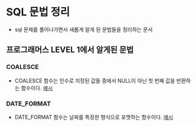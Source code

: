 # SQL 문법 정리

- sql 문제를 풀어나가면서 새롭게 알게 된 문법들을 정리하는 문서

## 프로그래머스 LEVEL 1에서 알게된 문법

### COALESCE

- COALESCE 함수는 인수로 지정된 값들 중에서 NULL이 아닌 첫 번째 값을 반환하는 함수이다. [예시](./programmers/level1/12세이하인여자환자목록구하기.sql)

### DATE_FORMAT

- DATE_FORMAT 함수는 날짜를 특정한 형식으로 포맷하는 함수이다. [예시](./programmers/level1/자동차대여기록에서장기단기구분하기.sql)
